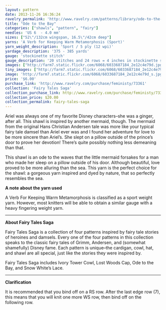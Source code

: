 ```yaml
---
layout: pattern
date: 2013-11-26 16:36:24
ravelry_permalink: 'http://www.ravelry.com/patterns/library/ode-to-the-bay'
title: "Ode to the Bay"
categories: ["shawls", "pattern", "fairy"]
needles: 'US 6  - 4.0 mm'
sizes: ["52\"/132cm wingspan, 16.5\"/42cm deep"]
yarns: 'A Verb for Keeping Warm Metamorphosis (Sport)'
yarn_weight_description: 'Sport / 5 ply (12 wpi)'
yardage_description: '375 - 385 yards'
gauge: 'stockinette stitch'
gauge_description: '20 stitches and 24 rows = 4 inches in stockinette stitch'
images: ["http://farm7.static.flickr.com/6068/6033687184_2e12c4e79d.jpg", "http://farm7.static.flickr.com/6150/6033687278_f53c5b1b2d.jpg", "http://farm7.static.flickr.com/6090/6033687096_92c3209a25.jpg", "http://farm7.static.flickr.com/6140/6033687376_a2e6b7af50.jpg", "http://farm7.static.flickr.com/6062/6033129963_23c0e363ac.jpg"]
tiny_images: ["http://farm7.static.flickr.com/6068/6033687184_2e12c4e79d_s.jpg", "http://farm7.static.flickr.com/6150/6033687278_f53c5b1b2d_s.jpg", "http://farm7.static.flickr.com/6090/6033687096_92c3209a25_s.jpg", "http://farm7.static.flickr.com/6140/6033687376_a2e6b7af50_s.jpg", "http://farm7.static.flickr.com/6062/6033129963_23c0e363ac_s.jpg"]
image: 'http://farm7.static.flickr.com/6068/6033687184_2e12c4e79d_s.jpg'
price: '$6.00'
purchase_link: 'http://www.ravelry.com/purchase/feministy/73361'
collection: 'Fairy Tales Saga'
collection_purchase_link: http://www.ravelry.com/purchase/feministy/73365 
collection_price: $20.00 
collection_permalink: fairy-tales-saga 
---
```

<p>Ariel was always one of my favorite Disney characters–she was a ginger, after all. This shawl is inspired by another mermaid, though. The mermaid from the original Hans Christian Andersen tale was more like your typical fairy tale damsel than Ariel ever was and I found her adventure for love to be more sincere than Ariel’s. She slept on a pillow outside of the prince’s door to prove her devotion! There’s quite possibly nothing less demeaning than that.</p>

<p>This shawl is an ode to the waves that the little mermaid forsakes for a man who made her sleep on a pillow outside of his door. Although beautiful, love proved to be more alluring than the sea. This yarn is the perfect choice for the shawl: a gorgeous yarn inspired and dyed by nature, that so perfectly resembles the sea.</p>

<p><strong>A note about the yarn used</strong></p>

<p>A Verb For Keeping Warm Metamorphosis is classified as a sport weight yarn. However, most knitters will be able to obtain a similar gauge with a heavy fingering weight yarn.</p>
<hr />
<p><strong>About Fairy Tales Saga</strong></p>

<p>Fairy Tales Saga is a collection of four patterns inspired by fairy tale stories of heroines and damsels. Every one of the four patterns in this collection speaks to the classic fairy tales of Grimm, Andersen, and (somewhat shamefully) Disney fame. Each pattern is unique–the cardigan, cowl, hat, and shawl are all special, just like the stories they were inspired by.</p>

<p>Fairy Tales Saga includes Ivory Tower Cowl, Lost Woods Cap, Ode to the Bay, and Snow White’s Lace.</p>
<hr />
<p><strong>Clarification</strong></p>

<p>It is recommended that you bind off on a RS row. After the last edge row (7), this means that you will knit one more WS row, then bind off on the following row.</p>